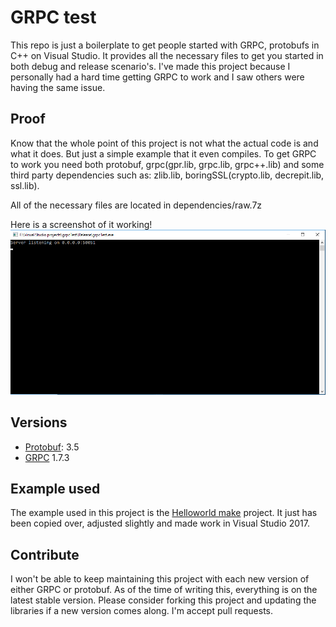 # GRPC test

This repo is just a boilerplate to get people started with GRPC, protobufs in C++ on Visual Studio. It provides all the necessary files to get you started in both debug and release scenario's. I've made this project because I personally had a hard time getting GRPC to work and I saw others were having the same issue.

## Proof
Know that the whole point of this project is not what the actual code is and what it does. But just a simple example that it even compiles. To get GRPC to work you need both protobuf, grpc(gpr.lib, grpc.lib, grpc++.lib) and some third party dependencies such as: zlib.lib, boringSSL(crypto.lib, decrepit.lib, ssl.lib).

All of the necessary files are located in dependencies/raw.7z

Here is a screenshot of it working!
![](static/proof.png)


## Versions

- [Protobuf](https://github.com/google/protobuf/releases): 3.5
- [GRPC](https://github.com/grpc/grpc/releases) 1.7.3

## Example used

The example used in this project is the [Helloworld make](https://github.com/grpc/grpc/tree/master/examples/cpp/helloworld) project. It just has been copied over, adjusted slightly and made work in Visual Studio 2017.


## Contribute

I won't be able to keep maintaining this project with each new version of either GRPC or protobuf. As of the time of writing this, everything is on the latest stable version. Please consider forking this project and updating the libraries if a new version comes along. I'm accept pull requests.